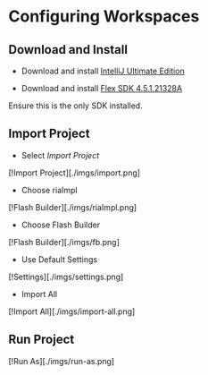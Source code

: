 # Configuring Workspaces

## Download and Install

- Download and install [IntelliJ Ultimate Edition](https://www.jetbrains.com/idea/download/)

- Download and install [Flex SDK 4.5.1.21328A](http://blogs.adobe.com/flex/files/2012/05/FlexLicense.swf?build=4.5.1.21328A&pkgtype=1)

Ensure this is the only SDK installed.

## Import Project

- Select *Import Project*

[!Import Project][./imgs/import.png]

- Choose riaImpl

[!Flash Builder][./imgs/riaImpl.png]

- Choose Flash Builder

[!Flash Builder][./imgs/fb.png]

- Use Default Settings

[!Settings][./imgs/settings.png]

- Import All

[!Import All][./imgs/import-all.png]

## Run Project

[!Run As][./imgs/run-as.png]
